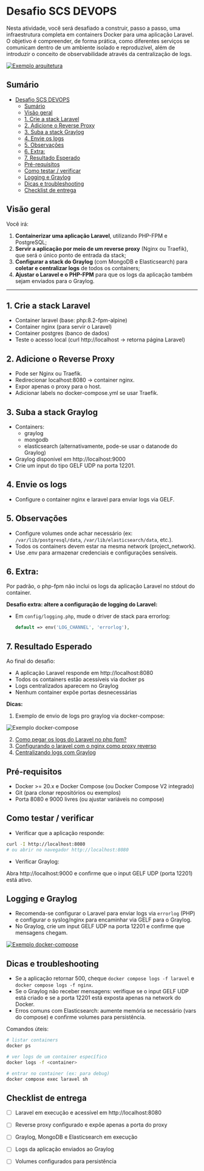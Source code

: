 # Desafio SCS DEVOPS

Nesta atividade, você será desafiado a construir, passo a passo, uma infraestrutura completa em containers Docker para uma aplicação Laravel. O objetivo é compreender, de forma prática, como diferentes serviços se comunicam dentro de um ambiente isolado e reproduzível, além de introduzir o conceito de observabilidade através da centralização de logs.

[![Exemplo arquitetura](./assets/arquitetura.png)](./assets/arquitetura.png)

## Sumário

- [Desafio SCS DEVOPS](#desafio-scs-devops)
  - [Sumário](#sumário)
  - [Visão geral](#visão-geral)
  - [1. Crie a stack Laravel](#1-crie-a-stack-laravel)
  - [2. Adicione o Reverse Proxy](#2-adicione-o-reverse-proxy)
  - [3. Suba a stack Graylog](#3-suba-a-stack-graylog)
  - [4. Envie os logs](#4-envie-os-logs)
  - [5. Observações](#5-observações)
  - [6. Extra:](#6-extra)
  - [7. Resultado Esperado](#7-resultado-esperado)
  - [Pré-requisitos](#pré-requisitos)
  - [Como testar / verificar](#como-testar--verificar)
  - [Logging e Graylog](#logging-e-graylog)
  - [Dicas e troubleshooting](#dicas-e-troubleshooting)
  - [Checklist de entrega](#checklist-de-entrega)

## Visão geral

Você irá:

1. **Containerizar uma aplicação Laravel**, utilizando PHP-FPM e PostgreSQL;
2. **Servir a aplicação por meio de um reverse proxy** (Nginx ou Traefik), que será o único ponto de entrada da stack;
3. **Configurar a stack do Graylog** (com MongoDB e Elasticsearch) para **coletar e centralizar logs** de todos os containers;
4. **Ajustar o Laravel e o PHP-FPM** para que os logs da aplicação também sejam enviados para o Graylog.

---

## 1. Crie a stack Laravel

- Container laravel (base: php:8.2-fpm-alpine)
- Container nginx (para servir o Laravel)
- Container postgres (banco de dados)
- Teste o acesso local (curl http://localhost → retorna página Laravel)

## 2. Adicione o Reverse Proxy

- Pode ser Nginx ou Traefik.
- Redirecionar localhost:8080 → container nginx.
- Expor apenas o proxy para o host.
- Adicionar labels no docker-compose.yml se usar Traefik.

## 3. Suba a stack Graylog

- Containers:
  - graylog
  - mongodb
  - elasticsearch (alternativamente, pode-se usar o datanode do Graylog)
- Graylog disponível em http://localhost:9000
- Crie um input do tipo GELF UDP na porta 12201.

## 4. Envie os logs

- Configure o container nginx e laravel para enviar logs via GELF.

## 5. Observações

- Configure volumes onde achar necessário (ex: `/var/lib/postgresql/data`, `/var/lib/elasticsearch/data`, etc.).
- Todos os containers devem estar na mesma network (project_network).
- Use .env para armazenar credenciais e configurações sensíveis.

## 6. Extra:

Por padrão, o php-fpm não inclui os logs da aplicação Laravel no stdout do container.

**Desafio extra: altere a configuração de logging do Laravel:**

- Em `config/logging.php`, mude o driver de stack para errorlog:
    ```php
    default => env('LOG_CHANNEL', 'errorlog'),
    ```

## 7. Resultado Esperado

Ao final do desafio:

- A aplicação Laravel responde em http://localhost:8080
- Todos os containers estão acessíveis via docker ps
- Logs centralizados aparecem no Graylog
- Nenhum container expõe portas desnecessárias

**Dicas:**

1. Exemplo de envio de logs pro graylog via docker-compose:

![Exemplo docker-compose](./assets/exemplo_logs.png)

2. [Como pegar os logs do Laravel no php fpm?](https://stackoverflow.com/questions/55254973/how-can-i-get-logs-of-laravel-in-docker-behind-php-fpm)
3. [Configurando o laravel com o nginx como proxy reverso](https://www.digitalocean.com/community/tutorials/how-to-set-up-laravel-nginx-and-mysql-with-docker-compose)
4. [Centralizando logs com Graylog](https://tweaks.com/easy-log-centralization-with-graylog-and-docker/)

## Pré-requisitos

- Docker >= 20.x e Docker Compose (ou Docker Compose V2 integrado)
- Git (para clonar repositórios ou exemplos)
- Porta 8080 e 9000 livres (ou ajustar variáveis no compose)


## Como testar / verificar

- Verificar que a aplicação responde:

```bash
curl -I http://localhost:8080
# ou abrir no navegador http://localhost:8080
```

- Verificar Graylog:

Abra http://localhost:9000 e confirme que o input GELF UDP (porta 12201) está ativo.

## Logging e Graylog

- Recomenda-se configurar o Laravel para enviar logs via `errorlog` (PHP) e configurar o syslog/nginx para encaminhar via GELF para o Graylog.
- No Graylog, crie um input GELF UDP na porta 12201 e confirme que mensagens chegam.



[![Exemplo docker-compose](./assets/exemplo_logs.png)](./assets/exemplo_logs.png)

## Dicas e troubleshooting

- Se a aplicação retornar 500, cheque `docker compose logs -f laravel` e `docker compose logs -f nginx`.
- Se o Graylog não receber mensagens: verifique se o input GELF UDP está criado e se a porta 12201 está exposta apenas na network do Docker.
- Erros comuns com Elasticsearch: aumente memória se necessário (vars do compose) e confirme volumes para persistência.

Comandos úteis:

```bash
# listar containers
docker ps

# ver logs de um container específico
docker logs -f <container>

# entrar no container (ex: para debug)
docker compose exec laravel sh
```

## Checklist de entrega

- [ ] Laravel em execução e acessível em http://localhost:8080
- [ ] Reverse proxy configurado e expõe apenas a porta do proxy
- [ ] Graylog, MongoDB e Elasticsearch em execução
- [ ] Logs da aplicação enviados ao Graylog
- [ ] Volumes configurados para persistência

